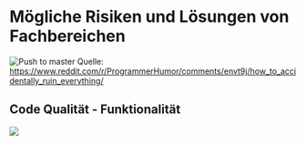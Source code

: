 # Mögliche Risiken und Lösungen von Fachbereichen

![Push to master](/assets/git-push-to-master.webp)
Quelle: https://www.reddit.com/r/ProgrammerHumor/comments/envt9j/how_to_accidentally_ruin_everything/

## Code Qualität - Funktionalität

![](/assets/main-build.jpeg)
